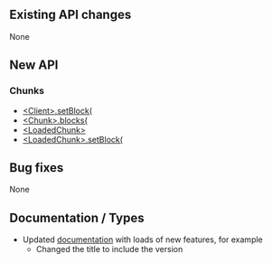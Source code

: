 ## Existing API changes
None

## New API
### Chunks
* [\<Client>.setBlock(](https://oscarnow.github.io/minecraft-server/github/classes/Client#setBlock)
* [\<Chunk>.blocks{](https://oscarnow.github.io/minecraft-server/github/classes/Chunk#blocks)
* [\<LoadedChunk>](https://oscarnow.github.io/minecraft-server/github/classes/LoadedChunk)
* [\<LoadedChunk>.setBlock(](https://oscarnow.github.io/minecraft-server/github/classes/LoadedChunk#setBlock)

## Bug fixes
None

## Documentation / Types
* Updated [documentation](https://oscarnow.github.io/minecraft-server/github/) with loads of new features, for example
  * Changed the title to include the version

